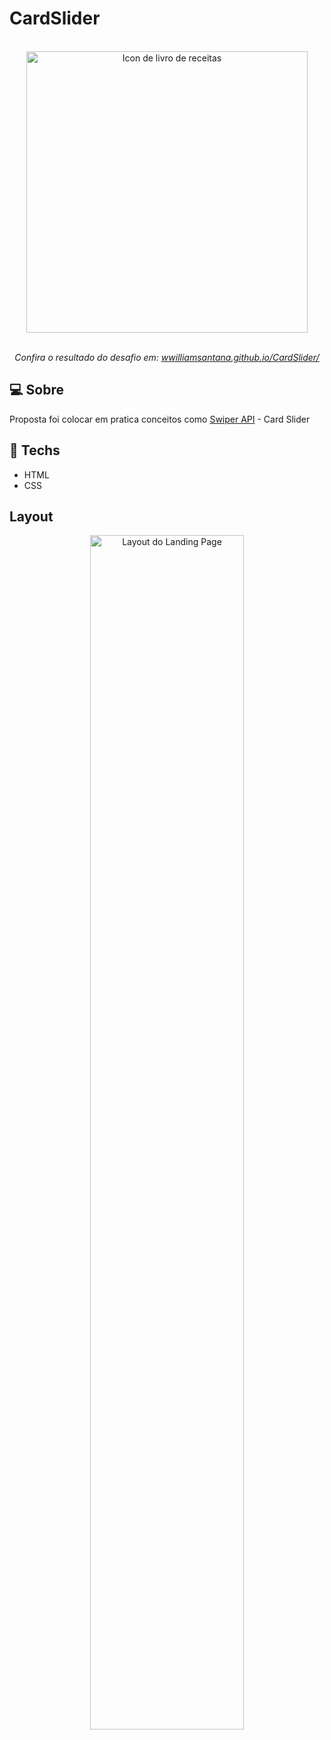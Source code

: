 # CardSlider

<div align="center">
  <br>
  <img width=450px" alt="Icon de livro de receitas" src="https://user-images.githubusercontent.com/84254929/159140404-4143b5fa-e5f7-42f4-8e8e-18bf6c21ccb4.png" />
  <br>
 <br>
  <p  align="center"><em>Confira o resultado do desafio em: <a href="https://wwilliamsantana.github.io/CardSlider/" target="_blank">wwilliamsantana.github.io/CardSlider/</a></em></p>
</div>


## :computer: Sobre  

Proposta foi colocar em pratica conceitos como <a href="https://swiperjs.com/swiper-api">Swiper API</a> - Card Slider


## :rocket: Techs

<ul>
  <li> HTML</li>
  <li> CSS </li>
 
</ul>

## Layout

<div align="center">
  <img alt="Layout do Landing Page" src="https://user-images.githubusercontent.com/84254929/159140499-09473889-f15b-4872-ad8e-b3651994b07c.gif" width="70%">
                                                      


  
</div>
